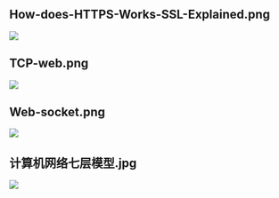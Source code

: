 ## How-does-HTTPS-Works-SSL-Explained.png

![](https://michael18811380328.github.io/images/HTTP/How-does-HTTPS-Works-SSL-Explained.png)

## TCP-web.png

![](https://michael18811380328.github.io/images/HTTP/TCP-web.png)

## Web-socket.png

![](https://michael18811380328.github.io/images/HTTP/Web-socket.png)

## 计算机网络七层模型.jpg

![](https://michael18811380328.github.io/images/HTTP/计算机网络七层模型.jpg)

